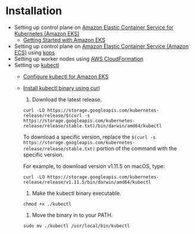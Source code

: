 # Installation

* Setting up control plane on [Amazon Elastic Container Service for Kubernetes (Amazon EKS)](https://aws.amazon.com/eks/)
  * [Getting Started with Amazon EKS](https://docs.aws.amazon.com/eks/latest/userguide/getting-started.html)
* Setting up control plane on [Amazon Elastic Container Service (Amazon ECS)](https://aws.amazon.com/ecs/) using [kops](https://github.com/kubernetes/kops)
* Setting up worker nodes using [AWS CloudFormation](https://aws.amazon.com/cloudformation/)
* Setting up [kubectl](https://kubernetes.io/docs/tasks/tools/install-kubectl/)
  * [Configure kubectl for Amazon EKS](https://docs.aws.amazon.com/eks/latest/userguide/configure-kubectl.html)
  * [Install kubectl binary using curl](https://kubernetes.io/docs/tasks/tools/install-kubectl/#install-kubectl-binary-using-curl)
    1. Download the latest release.
      ```
      curl -LO https://storage.googleapis.com/kubernetes-release/release/$(curl -s https://storage.googleapis.com/kubernetes-release/release/stable.txt)/bin/darwin/amd64/kubectl
      ```
      To download a specific version, replace the `$(curl -s https://storage.googleapis.com/kubernetes-release/release/stable.txt)` portion of the command with the specific version.

      For example, to download version v1.11.5 on macOS, type:
      ```
      curl -LO https://storage.googleapis.com/kubernetes-release/release/v1.11.5/bin/darwin/amd64/kubectl
      ```
    1. Make the kubectl binary executable.
      ```
      chmod +x ./kubectl
      ```
    1. Move the binary in to your PATH.
      ```
      sudo mv ./kubectl /usr/local/bin/kubectl
      ```